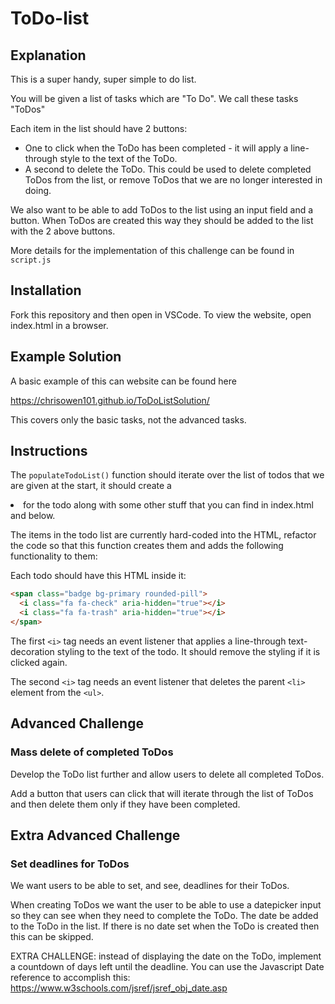 # ToDo-list

## Explanation

This is a super handy, super simple to do list.

You will be given a list of tasks which are "To Do". We call these tasks "ToDos"

Each item in the list should have 2 buttons:

- One to click when the ToDo has been completed - it will apply a line-through style to the text of the ToDo.
- A second to delete the ToDo. This could be used to delete completed ToDos from the list, or remove ToDos that we are no longer interested in doing.

We also want to be able to add ToDos to the list using an input field and a button. When ToDos are created this way they should be added to the list with the 2 above buttons.

More details for the implementation of this challenge can be found in `script.js`

## Installation

Fork this repository and then open in VSCode. To view the website, open index.html in a browser.

## Example Solution

A basic example of this can website can be found here

https://chrisowen101.github.io/ToDoListSolution/

This covers only the basic tasks, not the advanced tasks.

## Instructions

The `populateTodoList()` function should iterate over the list of todos that we are given at the start, it should create a <li> for the todo along with some other stuff that you can find in index.html and below.

The items in the todo list are currently hard-coded into the HTML, refactor the code so that this function creates them and adds the following functionality to them:

Each todo should have this HTML inside it:

```html
<span class="badge bg-primary rounded-pill">
  <i class="fa fa-check" aria-hidden="true"></i>
  <i class="fa fa-trash" aria-hidden="true"></i>
</span>
```

The first `<i>` tag needs an event listener that applies a line-through text-decoration styling to the text of the todo. It should remove the styling if it is clicked again.

The second `<i>` tag needs an event listener that deletes the parent `<li>` element from the `<ul>`.

## Advanced Challenge

### Mass delete of completed ToDos

Develop the ToDo list further and allow users to delete all completed ToDos.

Add a button that users can click that will iterate through the list of ToDos and then delete them only if they have been completed.

## Extra Advanced Challenge

### Set deadlines for ToDos

We want users to be able to set, and see, deadlines for their ToDos.

When creating ToDos we want the user to be able to use a datepicker input so they can see when they need to complete the ToDo. The date be added to the ToDo in the list. If there is no date set when the ToDo is created then this can be skipped.

EXTRA CHALLENGE: instead of displaying the date on the ToDo, implement a countdown of days left until the deadline. You can use the Javascript Date reference to accomplish this:
https://www.w3schools.com/jsref/jsref_obj_date.asp
